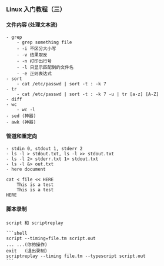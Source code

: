 ### Linux 入门教程（三）

#### 文件内容	(处理文本流)
	- grep
		- grep something file
		- -i 不区分大小写 
		- -v 结果取反
		- -n 打印出行号
		- -l 只显示匹配到的文件名
		- -e 正则表达式
	- sort
		- cat /etc/passwd | sort -t : -k 7
	- tr
		- cat /etc/passwd | sort -t : -k 7 -u | tr [a-z] [A-Z]
	- diff
	- wc
		- wc -l
	- sed (神器)
	- awk (神器)

#### 管道和重定向
	- stdin 0, stdout 1, stderr 2
	- ls -l > stdout.txt, ls -l >> stdout.txt
	- ls -l 2> stderr.txt 1> stdout.txt
	- ls -l &> out.txt
	- here document

	cat < file << HERE
		This is a test
		This is a test
	HERE

#### 脚本录制
	script 和 scriptreplay

	```shell
	script --timing=file.tm script.out
   	... ...(你的操作)
   	exit   (退出录制)
    scriptreplay --timing file.tm --typescript script.out
	```	
